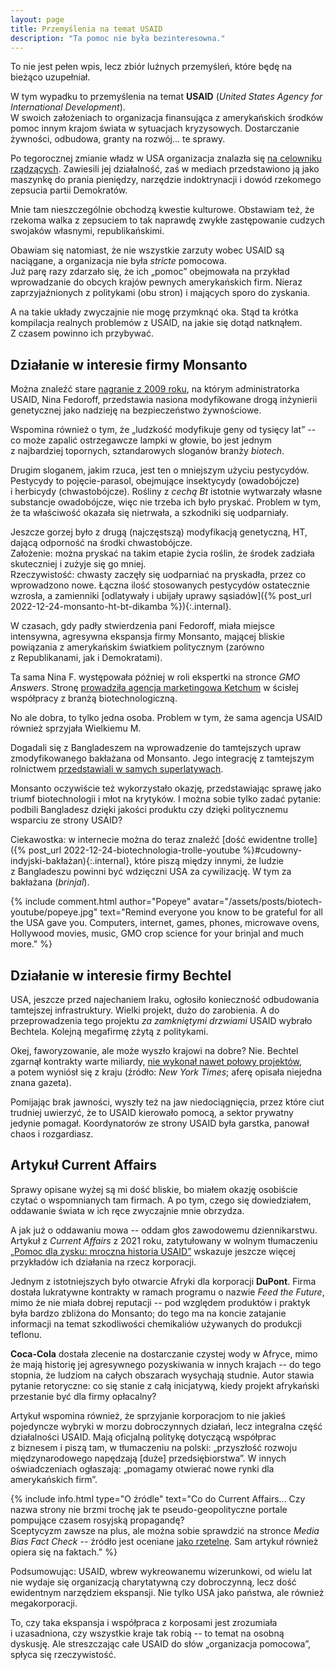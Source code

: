 ```yaml
---
layout: page
title: Przemyślenia na temat USAID
description: "Ta pomoc nie była bezinteresowna."
---
```


To nie jest pełen wpis, lecz zbiór luźnych przemyśleń, które będę na bieżąco uzupełniał.

W tym wypadku to przemyślenia na temat **USAID** (*United States Agency for International Development*).  
W swoich założeniach to organizacja finansująca z&nbsp;amerykańskich środków pomoc innym krajom świata w&nbsp;sytuacjach kryzysowych. Dostarczanie żywności, odbudowa, granty na rozwój... te sprawy.

Po tegorocznej zmianie władz w&nbsp;USA organizacja znalazła się [na celowniku rządzących](https://www.pap.pl/aktualnosci/rubio-oglosil-ze-stanie-na-czele-agencji-pomocowej-usaid-wczesniej-musk-zapowiadal-jej). Zawiesili jej działalność, zaś w&nbsp;mediach przedstawiono ją jako maszynkę do prania pieniędzy, narzędzie indoktrynacji i&nbsp;dowód rzekomego zepsucia partii Demokratów.

Mnie tam nieszczególnie obchodzą kwestie kulturowe. Obstawiam też, że rzekoma walka z&nbsp;zepsuciem to tak naprawdę zwykłe zastępowanie cudzych swojaków własnymi, republikańskimi.

Obawiam się natomiast, że nie wszystkie zarzuty wobec USAID są naciągane, a&nbsp;organizacja nie była *stricte* pomocowa.  
Już parę razy zdarzało się, że ich „pomoc” obejmowała na przykład wprowadzanie do obcych krajów pewnych amerykańskich firm. Nieraz zaprzyjaźnionych z&nbsp;politykami (obu stron) i&nbsp;mających sporo do zyskania.

A na takie układy zwyczajnie nie mogę przymknąć oka. Stąd ta krótka kompilacja realnych problemów z&nbsp;USAID, na jakie się dotąd natknąłem. Z&nbsp;czasem powinno ich przybywać.

## Działanie w&nbsp;interesie firmy Monsanto

Można znaleźć stare [nagranie z&nbsp;2009 roku](https://www.youtube.com/watch?v=J2CdlaXr52k), na którym administratorka USAID, Nina Fedoroff, przedstawia nasiona modyfikowane drogą inżynierii genetycznej jako nadzieję na bezpieczeństwo żywnościowe.

Wspomina również o tym, że „ludzkość modyfikuje geny od tysięcy lat” -- co może zapalić ostrzegawcze lampki w&nbsp;głowie, bo jest jednym z&nbsp;najbardziej topornych, sztandarowych sloganów branży *biotech*.

Drugim sloganem, jakim rzuca, jest ten o&nbsp;mniejszym użyciu pestycydów.  
Pestycydy to pojęcie-parasol, obejmujące insektycydy (owadobójcze) i&nbsp;herbicydy (chwastobójcze). Rośliny z&nbsp;*cechą Bt* istotnie wytwarzały własne substancje owadobójcze, więc nie trzeba ich było pryskać. Problem w&nbsp;tym, że ta właściwość okazała się nietrwała, a&nbsp;szkodniki się uodparniały.
 
Jeszcze gorzej było z&nbsp;drugą (najczęstszą) modyfikacją genetyczną, HT, dającą odporność na środki chwastobójcze.  
Założenie: można pryskać na takim etapie życia roślin, że środek zadziała skuteczniej i&nbsp;zużyje się go mniej.  
Rzeczywistość: chwasty zaczęły się uodparniać na pryskadła, przez co wprowadzono nowe. Łączna ilość stosowanych pestycydów ostatecznie wzrosła, a&nbsp;zamienniki [odlatywały i&nbsp;ubijały uprawy sąsiadów]({% post_url 2022-12-24-monsanto-ht-bt-dikamba %}){:.internal}.

W czasach, gdy padły stwierdzenia pani Fedoroff, miała miejsce intensywna, agresywna ekspansja firmy Monsanto, mającej bliskie powiązania z&nbsp;amerykańskim światkiem politycznym (zarówno z&nbsp;Republikanami, jak i&nbsp;Demokratami). 

Ta sama Nina F. występowała później w&nbsp;roli ekspertki na stronce *GMO Answers*. Stronę [prowadziła agencja marketingowa Ketchum](https://usrtk.org/pesticides/gmo-answers-is-a-marketing-website/) w&nbsp;ścisłej współpracy z&nbsp;branżą biotechnologiczną. 

No ale dobra, to tylko jedna osoba. Problem w&nbsp;tym, że sama agencja USAID również sprzyjała Wielkiemu M.

Dogadali się z Bangladeszem na wprowadzenie do tamtejszych upraw zmodyfikowanego bakłażana od Monsanto. Jego integrację z tamtejszym rolnictwem [przedstawiali w&nbsp;samych superlatywach](https://www.tbsnews.net/economy/agriculture/cultivation-bt-brinjal-increasing-bangladesh-usaid-145147).

Monsanto oczywiście też wykorzystało okazję, przedstawiając sprawę jako triumf biotechnologii i&nbsp;młot na krytyków. I&nbsp;można sobie tylko zadać pytanie: podbili Bangladesz dzięki jakości produktu czy dzięki politycznemu wsparciu ze strony USAID?

Ciekawostka: w&nbsp;internecie można do teraz znaleźć [dość ewidentne trolle]({% post_url 2022-12-24-biotechnologia-trolle-youtube %}#cudowny-indyjski-bakłażan){:.internal}, które piszą między innymi, że ludzie z&nbsp;Bangladeszu powinni być wdzięczni USA za cywilizację. W&nbsp;tym za bakłażana (*brinjal*).

{% include comment.html
author="Popeye"
avatar="/assets/posts/biotech-youtube/popeye.jpg"
text="Remind everyone you know to be grateful for all the USA gave you. Computers, internet, games, phones, microwave ovens, Hollywood movies, music, GMO crop science for your brinjal and much more."
%}

## Działanie w&nbsp;interesie firmy Bechtel

USA, jeszcze przed najechaniem Iraku, ogłosiło konieczność odbudowania tamtejszej infrastruktury. Wielki projekt, dużo do zarobienia. A&nbsp;do przeprowadzenia tego projektu *za zamkniętymi drzwiami* USAID wybrało Bechtela. Kolejną megafirmę zżytą z&nbsp;politykami.

Okej, faworyzowanie, ale może wyszło krajowi na dobre? Nie. Bechtel zgarnął kontrakty warte miliardy, [nie wykonał nawet połowy projektów](https://www.nytimes.com/2007/07/26/world/middleeast/26reconstruct.html), a&nbsp;potem wyniósł się z&nbsp;kraju (źródło: *New York Times*; aferę opisała niejedna znana gazeta).

Pomijając brak jawności, wyszły też na jaw niedociągnięcia, przez które ciut trudniej uwierzyć, że to USAID kierowało pomocą, a&nbsp;sektor prywatny jedynie pomagał. Koordynatorów ze strony USAID była garstka, panował chaos i&nbsp;rozgardiasz.

## Artykuł Current Affairs

Sprawy opisane wyżej są mi dość bliskie, bo miałem okazję osobiście czytać o&nbsp;wspomnianych tam firmach. A&nbsp;po tym, czego się dowiedziałem, oddawanie świata w&nbsp;ich ręce zwyczajnie mnie obrzydza.

A jak już o&nbsp;oddawaniu mowa -- oddam głos zawodowemu dziennikarstwu.  
Artykuł z&nbsp;*Current Affairs* z&nbsp;2021 roku, zatytułowany w&nbsp;wolnym tłumaczeniu [„Pomoc dla zysku: mroczna historia USAID”](https://www.currentaffairs.org/news/2021/03/aid-for-profit-the-dark-history-of-usaid) wskazuje jeszcze więcej przykładów ich działania na rzecz korporacji.

Jednym z&nbsp;istotniejszych było otwarcie Afryki dla korporacji **DuPont**. Firma dostała lukratywne kontrakty w&nbsp;ramach programu o&nbsp;nazwie *Feed the Future*, mimo że nie miała dobrej reputacji -- pod względem produktów i&nbsp;praktyk była bardzo zbliżona do Monsanto; do tego ma na koncie zatajanie informacji na temat szkodliwości chemikaliów używanych do produkcji teflonu.

**Coca-Cola** dostała zlecenie na dostarczanie czystej wody w&nbsp;Afryce, mimo że mają historię jej agresywnego pozyskiwania w&nbsp;innych krajach -- do tego stopnia, że ludziom na całych obszarach wysychają studnie. Autor stawia pytanie retoryczne: co się stanie z&nbsp;całą inicjatywą, kiedy projekt afrykański przestanie być dla firmy opłacalny? 

Artykuł wspomina również, że sprzyjanie korporacjom to nie jakieś pojedyncze wybryki w&nbsp;morzu dobroczynnych działań, lecz integralna część działalności USAID. Mają oficjalną politykę dotyczącą współprac z&nbsp;biznesem i&nbsp;piszą tam, w&nbsp;tłumaczeniu na polski: „przyszłość rozwoju międzynarodowego napędzają \[duże\] przedsiębiorstwa”. W&nbsp;innych oświadczeniach ogłaszają: „pomagamy otwierać nowe rynki dla amerykańskich firm”.

{% include info.html
type="O źródle"
text="Co do Current Affairs... Czy nazwa strony nie brzmi trochę jak te pseudo-geopolityczne portale pompujące czasem rosyjską propagandę?  
Sceptycyzm zawsze na plus, ale można sobie sprawdzić na stronce *Media Bias Fact Check* -- źródło jest oceniane [jako rzetelne](https://mediabiasfactcheck.com/current-affairs-magazine/). Sam artykuł również opiera się na faktach."
%}

Podsumowując: USAID, wbrew wykreowanemu wizerunkowi, od wielu lat nie wydaje się organizacją charytatywną czy dobroczynną, lecz dość ewidentnym narzędziem ekspansji. Nie tylko USA jako państwa, ale również megakorporacji.

To, czy taka ekspansja i&nbsp;współpraca z&nbsp;korposami jest zrozumiała i&nbsp;uzasadniona, czy wszystkie kraje tak robią -- to temat na osobną dyskusję. Ale streszczając całe USAID do słów „organizacja pomocowa”, spłyca się rzeczywistość.

